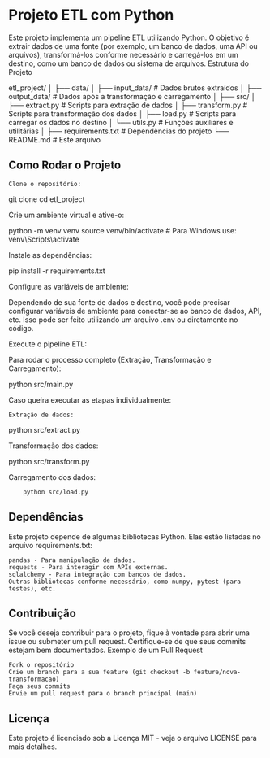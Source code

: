 # Projeto ETL com Python

Este projeto implementa um pipeline ETL utilizando Python. O objetivo é extrair dados de uma fonte (por exemplo, um banco de dados, uma API ou arquivos), transformá-los conforme necessário e carregá-los em um destino, como um banco de dados ou sistema de arquivos.
Estrutura do Projeto

etl_project/
│
├── data/
│   ├── input_data/           # Dados brutos extraídos
│   ├── output_data/          # Dados após a transformação e carregamento
│
├── src/
│   ├── extract.py            # Scripts para extração de dados
│   ├── transform.py          # Scripts para transformação dos dados
│   ├── load.py               # Scripts para carregar os dados no destino
│   └── utils.py              # Funções auxiliares e utilitárias
│
├── requirements.txt          # Dependências do projeto
└── README.md                 # Este arquivo

## Como Rodar o Projeto

    Clone o repositório:

git clone
cd etl_project

Crie um ambiente virtual e ative-o:

python -m venv venv
source venv/bin/activate  # Para Windows use: venv\Scripts\activate

Instale as dependências:

pip install -r requirements.txt

Configure as variáveis de ambiente:

Dependendo de sua fonte de dados e destino, você pode precisar configurar variáveis de ambiente para conectar-se ao banco de dados, API, etc. Isso pode ser feito utilizando um arquivo .env ou diretamente no código.

Execute o pipeline ETL:

Para rodar o processo completo (Extração, Transformação e Carregamento):

python src/main.py

Caso queira executar as etapas individualmente:

    Extração de dados:

python src/extract.py

Transformação dos dados:

python src/transform.py

Carregamento dos dados:

        python src/load.py

## Dependências

Este projeto depende de algumas bibliotecas Python. Elas estão listadas no arquivo requirements.txt:

    pandas - Para manipulação de dados.
    requests - Para interagir com APIs externas.
    sqlalchemy - Para integração com bancos de dados.
    Outras bibliotecas conforme necessário, como numpy, pytest (para testes), etc.

## Contribuição

Se você deseja contribuir para o projeto, fique à vontade para abrir uma issue ou submeter um pull request. Certifique-se de que seus commits estejam bem documentados.
Exemplo de um Pull Request

    Fork o repositório
    Crie um branch para a sua feature (git checkout -b feature/nova-transformacao)
    Faça seus commits
    Envie um pull request para o branch principal (main)

## Licença

Este projeto é licenciado sob a Licença MIT - veja o arquivo LICENSE para mais detalhes.